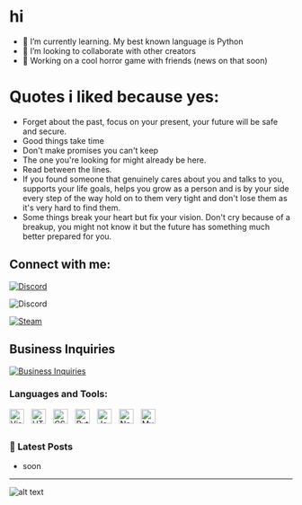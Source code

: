 # hi

- 🌱 I’m currently learning. My best known language is Python
- 👯 I’m looking to collaborate with other creators
- 🤑 Working on a cool horror game with friends (news on that soon)

# Quotes i liked because yes:
- Forget about the past, focus on your present, your future will be safe and secure.
- Good things take time
- Don't make promises you can't keep
- The one you're looking for might already be here.
- Read between the lines.
- If you found someone that genuinely cares about you and talks to you, supports your life goals, helps you grow as a person and is by your side every step of the way hold on to them very tight and don't lose them as it's very hard to find them.
- Some things break your heart but fix your vision. Don't cry because of a breakup, you might not know it but the future has something much better prepared for you.


## Connect with me:

[![Discord](https://img.shields.io/badge/Discord-5865F2?style=for-the-badge&logo=discord&logoColor=white)][youtube]

![Discord](https://i.imgur.com/gjq07Ed.png)

[![Steam](https://img.shields.io/badge/Steam-000000?style=for-the-badge&logo=steam&logoColor=white)](https://steamcommunity.com/profiles/76561199124026178/)

## Business Inquiries
[![Business Inquiries](https://img.shields.io/badge/GitHub-100000?style=for-the-badge&logo=github&logoColor=white)](https://mail.google.com/mail/?view=cm&fs=1&to=1.1.88.33.2@protonmail.com)

### Languages and Tools:

[<img align="left" alt="Visual Studio Code" width="26px" src="https://cdn.jsdelivr.net/gh/devicons/devicon/icons/vscode/vscode-original.svg" style="padding-right:10px;" />][webdevplaylist]
[<img align="left" alt="HTML5" width="26px" src="https://cdn.jsdelivr.net/gh/devicons/devicon/icons/html5/html5-original.svg" style="padding-right:10px;" />][webdevplaylist]
[<img align="left" alt="CSS3" width="26px" src="https://cdn.jsdelivr.net/gh/devicons/devicon/icons/css3/css3-original.svg" style="padding-right:10px;" />][cssplaylist]
[<img align="left" alt="Python" width="26px" src="https://upload.wikimedia.org/wikipedia/commons/thumb/c/c3/Python-logo-notext.svg/1200px-Python-logo-notext.svg.png" style="padding-right:10px;" />][cssplaylist]
[<img align="left" alt="JavaScript" width="26px" src="https://cdn.jsdelivr.net/gh/devicons/devicon/icons/javascript/javascript-original.svg" style="padding-right:10px;" />][jsplaylist]
[<img align="left" alt="Node.js" width="26px" src="https://cdn.jsdelivr.net/gh/devicons/devicon/icons/nodejs/nodejs-original.svg" style="padding-right:10px;" />][webdevplaylist]
[<img align="left" alt="MySQL" width="26px" src="https://cdn.jsdelivr.net/gh/devicons/devicon/icons/mysql/mysql-original.svg" style="padding-right:10px;" />][webdevplaylist]


<br />
<br />

### 📕 Latest Posts

<!-- BLOG-POST-LIST:START -->
- soon
<!-- BLOG-POST-LIST:END -->


---

![alt text](https://raw.githubusercontent.com/shadowforce78/shadowforce78/output/github-contribution-grid-snake.svg?raw=true)


[website]: https://codeSTACKr.com
[course]: http://vsCodeHero.com
[twitter]: https://twitter.com/codeSTACKr
[youtube]: https://discordapp.com/users/922560014470750218/
[instagram]: https://instagram.com/codeSTACKr
[linkedin]: https://linkedin.com/in/codeSTACKr
[webdevplaylist]: https://visualstudio.microsoft.com/
[jsplaylist]: https://visualstudio.microsoft.com/
[cssplaylist]: https://visualstudio.microsoft.com/
[reactplaylist]: https://visualstudio.microsoft.com/
